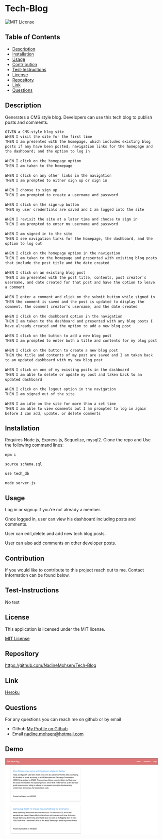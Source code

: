 # Tech-Blog
  ![MIT License](https://img.shields.io/badge/license-MIT-blue)

## Table of Contents
  - [Description](#description)
  - [Installation](#installation)
  - [Usage](#usage)
  - [Contribution](#contribution)
  - [Test-Instructions](#test-instructions)
  - [License](#license)
  - [Repository](#repository)
  - [Link](#link)
  - [Questions](#questions)

## Description
Generates a CMS style blog. Developers can use this tech blog to publish posts and comments. 

```
GIVEN a CMS-style blog site
WHEN I visit the site for the first time
THEN I am presented with the homepage, which includes existing blog posts if any have been posted; navigation links for the homepage and the dashboard; and the option to log in

WHEN I click on the homepage option
THEN I am taken to the homepage

WHEN I click on any other links in the navigation
THEN I am prompted to either sign up or sign in

WHEN I choose to sign up
THEN I am prompted to create a username and password

WHEN I click on the sign-up button
THEN my user credentials are saved and I am logged into the site

WHEN I revisit the site at a later time and choose to sign in
THEN I am prompted to enter my username and password

WHEN I am signed in to the site
THEN I see navigation links for the homepage, the dashboard, and the option to log out

WHEN I click on the homepage option in the navigation
THEN I am taken to the homepage and presented with existing blog posts that include the post title and the date created

WHEN I click on an existing blog post
THEN I am presented with the post title, contents, post creator’s username, and date created for that post and have the option to leave a comment

WHEN I enter a comment and click on the submit button while signed in
THEN the comment is saved and the post is updated to display the comment, the comment creator’s username, and the date created

WHEN I click on the dashboard option in the navigation
THEN I am taken to the dashboard and presented with any blog posts I have already created and the option to add a new blog post

WHEN I click on the button to add a new blog post
THEN I am prompted to enter both a title and contents for my blog post

WHEN I click on the button to create a new blog post
THEN the title and contents of my post are saved and I am taken back to an updated dashboard with my new blog post

WHEN I click on one of my existing posts in the dashboard
THEN I am able to delete or update my post and taken back to an updated dashboard

WHEN I click on the logout option in the navigation
THEN I am signed out of the site

WHEN I am idle on the site for more than a set time
THEN I am able to view comments but I am prompted to log in again before I can add, update, or delete comments
```
## Installation

Requires Node.js, Express.js, Sequelize, mysql2.
Clone the repo and Use the following command lines:

 `npm i`

 `source schema.sql`

 `use tech_db`

 `node server.js`


## Usage
Log in or signup if you're not already a member.

Once logged in, user can view his dashboard including posts and comments.

User can edit,delete and add new tech blog posts.

User can also add comments on other developer posts.

## Contribution

If you would like to contribute to this project reach out to me. Contact Information can be found below.

## Test-Instructions
No test 

## License
This application is licensed under the MIT license.

[MIT License](https://opensource.org/licenses/BSD-3-Clause)

## Repository
https://github.com/NadineMohsen/Tech-Blog
## Link 
[Heroku](https://tech-blog-nm.herokuapp.com/)

## Questions
For any questions you can reach me on github or by email
- Github [My Profile on Github](https://github.com/NadineMohsen)
- Email nadine.mohsen@hotmail.com

## Demo
![Demo](./demo.jpg)




